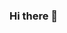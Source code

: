 ### Hi there 👋

<!--
**ijanmejoydas/ijanmejoydas** is a ✨ _special_ ✨ repository because its `README.md` (this file) appears on your GitHub profile.


# Janmejoy Das Adhikari
<p align="center"><img src="https://user-images.githubusercontent.com/54749721/92200194-d8525180-ee96-11ea-8cce-e06ecb687eb6.gif" width="500" /> </p>

Here are some ideas to get you started:

- 🔭 I’m currently working on ...
- 🌱 I’m currently learning ...
- 👯 I’m looking to collaborate on ...
- 🤔 I’m looking for help with ...
- 💬 Ask me about ...
- 📫 How to reach me: ...
- 😄 Pronouns: ...
- ⚡ Fun fact: ...
-->
